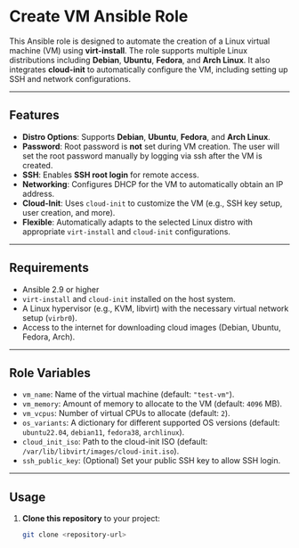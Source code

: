 # Create VM Ansible Role

This Ansible role is designed to automate the creation of a Linux virtual machine (VM) using **virt-install**. The role supports multiple Linux distributions including **Debian**, **Ubuntu**, **Fedora**, and **Arch Linux**. It also integrates **cloud-init** to automatically configure the VM, including setting up SSH and network configurations.

---

## Features

- **Distro Options**: Supports **Debian**, **Ubuntu**, **Fedora**, and **Arch Linux**.
- **Password**: Root password is **not** set during VM creation. The user will set the root password manually by logging via ssh after the VM is created.
- **SSH**: Enables **SSH root login** for remote access.
- **Networking**: Configures DHCP for the VM to automatically obtain an IP address.
- **Cloud-Init**: Uses `cloud-init` to customize the VM (e.g., SSH key setup, user creation, and more).
- **Flexible**: Automatically adapts to the selected Linux distro with appropriate `virt-install` and `cloud-init` configurations.

---

## Requirements

- Ansible 2.9 or higher
- `virt-install` and `cloud-init` installed on the host system.
- A Linux hypervisor (e.g., KVM, libvirt) with the necessary virtual network setup (`virbr0`).
- Access to the internet for downloading cloud images (Debian, Ubuntu, Fedora, Arch).

---

## Role Variables

- `vm_name`: Name of the virtual machine (default: `"test-vm"`).
- `vm_memory`: Amount of memory to allocate to the VM (default: `4096` MB).
- `vm_vcpus`: Number of virtual CPUs to allocate (default: `2`).
- `os_variants`: A dictionary for different supported OS versions (default: `ubuntu22.04`, `debian11`, `fedora38`, `archlinux`).
- `cloud_init_iso`: Path to the cloud-init ISO (default: `/var/lib/libvirt/images/cloud-init.iso`).
- `ssh_public_key`: (Optional) Set your public SSH key to allow SSH login.

---

## Usage

1. **Clone this repository** to your project:
   ```bash
   git clone <repository-url>
